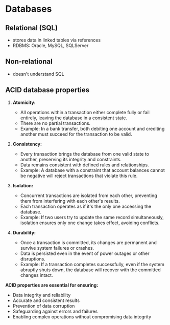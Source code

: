 # Databases

## Relational (SQL)

- stores data in linked tables via references
- RDBMS: Oracle, MySQL, SQLServer

## Non-relational

- doesn't understand SQL

## ACID database properties

1. **Atomicity:**

   - All operations within a transaction either complete fully or fail entirely, leaving the database in a consistent state.
   - There are no partial transactions.
   - Example: In a bank transfer, both debiting one account and crediting another must succeed for the transaction to be valid.

2. **Consistency:**

   - Every transaction brings the database from one valid state to another, preserving its integrity and constraints.
   - Data remains consistent with defined rules and relationships.
   - Example: A database with a constraint that account balances cannot be negative will reject transactions that violate this rule.

3. **Isolation:**

   - Concurrent transactions are isolated from each other, preventing them from interfering with each other's results.
   - Each transaction operates as if it's the only one accessing the database.
   - Example: If two users try to update the same record simultaneously, isolation ensures only one change takes effect, avoiding conflicts.

4. **Durability:**
   - Once a transaction is committed, its changes are permanent and survive system failures or crashes.
   - Data is persisted even in the event of power outages or other disruptions.
   - Example: If a transaction completes successfully, even if the system abruptly shuts down, the database will recover with the committed changes intact.

**ACID properties are essential for ensuring:**

- Data integrity and reliability
- Accurate and consistent results
- Prevention of data corruption
- Safeguarding against errors and failures
- Enabling complex operations without compromising data integrity
